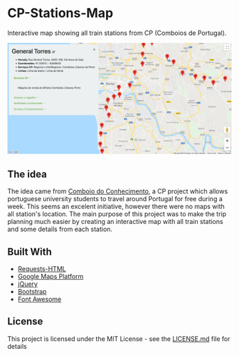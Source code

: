 # CP-Stations-Map
Interactive map showing all train stations from CP (Comboios de Portugal).

![](img.png)

## The idea
The idea came from [Comboio do Conhecimento](http://www.comboio-conhecimento.pt/), a CP project which allows portuguese university students to travel around Portugal for free during a week. This seems an excelent initiative, however there were no maps with all station's location. The main purpose of this project was to make the trip planning much easier by creating an interactive map with all train stations and some details from each station.

## Built With
* [Requests-HTML](https://html.python-requests.org/)
* [Google Maps Platform](https://cloud.google.com/maps-platform/)
* [jQuery](https://jquery.com/)
* [Bootstrap](https://getbootstrap.com/)
* [Font Awesome](https://fontawesome.com/)

## License
This project is licensed under the MIT License - see the [LICENSE.md](LICENSE.md) file for details
